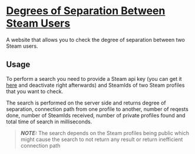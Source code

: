 # [Degrees of Separation Between Steam Users](https://degrees-of-separation-steam.herokuapp.com/)  

A website that allows you to check the degree of separation between two Steam users.

## Usage

To perform a search you need to provide a Steam api key (you can get it [here](https://steamcommunity.com/dev/apikey) and deactivate right afterwards) and SteamIds of two Steam profiles that you want to check.  

The search is performed on the server side and returns degree of separation, connection path from one profile to another, number of reqests done, number of SteamIds received, number of private profiles found and total time of search in milliseconds.

>**_NOTE:_** The search depends on the Steam profiles being public which might cause the search to not return any result or return inefficient connection path
